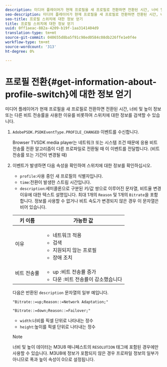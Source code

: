 ```yaml
---
description: 미디어 플레이어가 현재 프로필을 새 프로필로 전환하면 전환된 시간, 너비 및 높이 정보 또는 다른 비트 전송률을 사용한 이유를 비롯하여 스위치에 대한 정보를 검색할 수 있습니다.
seo-description: 미디어 플레이어가 현재 프로필을 새 프로필로 전환하면 전환된 시간, 너비 및 높이 정보 또는 다른 비트 전송률을 사용한 이유를 비롯하여 스위치에 대한 정보를 검색할 수 있습니다.
seo-title: 프로필 스위치에 대한 정보 얻기
title: 프로필 스위치에 대한 정보 얻기
uuid: 0ff1aeac-882a-4209-b19f-1aa3141404d9
translation-type: tm+mt
source-git-commit: 040655d8ba5f91c98ed0584c08db226ffe1e0f4e
workflow-type: tm+mt
source-wordcount: '313'
ht-degree: 0%

---
```



# 프로필 전환{#get-information-about-profile-switch}에 대한 정보 얻기

미디어 플레이어가 현재 프로필을 새 프로필로 전환하면 전환된 시간, 너비 및 높이 정보 또는 다른 비트 전송률을 사용한 이유를 비롯하여 스위치에 대한 정보를 검색할 수 있습니다.

1. `AdobePSDK.PSDKEventType.PROFILE_CHANGED` 이벤트를 수신합니다.

   Browser TVSDK media player는 네트워크 또는 시스템 조건 때문에 응용 비트 전송률 전환 알고리즘이 다른 프로파일로 전환될 때 이 이벤트를 전달합니다. (비트 전송률 또는 기간이 변경될 때)
1. 이벤트가 발생하면 다음 속성을 확인하여 스위치에 대한 정보를 확인하십시오.

   * `profile`:사용 중인 새 프로필의 식별자입니다.
   * `time`:전환이 발생한 스트림 시간입니다.
   * `description`:세미콜론으로 구분된 키/값 쌍으로 이루어진 문자열, 비트율 변경 이유에 대한 텍스트 설명입니다. 최대 1개의 `Reason` 및 1개의 `Bitrate`을 포함합니다. 정보를 사용할 수 없거나 비트 속도가 변경되지 않은 경우 이 문자열은 비어 있습니다.

   <table id="table_E400FD9C57FF40CBAC14AF6847CD8301"> 
    <thead> 
      <tr> 
      <th colname="col1" class="entry"> 키 이름 </th> 
      <th colname="col2" class="entry"> 가능한 값 </th> 
      </tr> 
    </thead>
    <tbody> 
      <tr> 
      <td colname="col1"> <span class="codeph"> 이유  </span> </td> 
      <td colname="col2"> 
        <ul id="ul_37DDE3F297634ED6B47DF5D73F969369"> 
        <li id="li_E374B029E1AF40689D70A9D30E057C5B">네트워크 적용 </li> 
        <li id="li_753862EEF1C9474EA8E20C89F5EF5D8D">검색 </li> 
        <li id="li_EC14923F92CF4D11A47928A8D2DE6D8B">지원되지 않는 프로필 </li> 
        <li id="li_695AB4A89C9D4833AF6D8B6424FC912B">장애 조치 </li> 
        </ul> </td> 
      </tr> 
      <tr> 
      <td colname="col1"> <span class="codeph"> 비트 전송률  </span> </td> 
      <td colname="col2"> 
        <ul id="ul_1B49BD90A91147359712E1AFD8877E23"> 
        <li id="li_1C8E593C65D34742B14A8D0EAD43E0A9"> <span class="codeph"> up  </span>:비트 전송률 증가 </li> 
        <li id="li_B1A00E3985A849B6855E15CF70D79BB8"> <span class="codeph"> 다운  </span>:비트 전송률이 감소했습니다 </li> 
        </ul> </td> 
      </tr> 
    </tbody> 
    </table>

   다음은 반환된 `description` 문자열의 일부 예입니다.

   ```
   "Bitrate::=up;Reason::=Network Adaptation;" 
   
   "Bitrate::=down;Reason::=Failover;"
   ```

   * `width`:너비를 픽셀 단위로 나타내는 정수
   * `height`:높이를 픽셀 단위로 나타내는 정수

   >[!NOTE]
   >
   >너비 및 높이 데이터는 M3U8 매니페스트의 `RESOLUTION` 태그에 포함된 경우에만 사용할 수 있습니다. M3U8에 정보가 포함되지 않은 경우 프로파일 정보의 일부가 아니므로 폭과 높이 속성이 0으로 설정됩니다.
